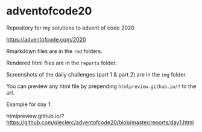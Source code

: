 # adventofcode20

Repository for my solutions to advent of code 2020

https://adventofcode.com/2020

Rmarkdown files are in the `rmd` folders.

Rendered html files are in the `reports` folder.

Screenshots of the daily challenges (part 1 & part 2) are in the `img` folder.

You can preview any html file by prepending `htmlpreview.github.io/?` to the url.

Example for day 1:

htmlpreview.github.io/?https://github.com/qleclerc/adventofcode20/blob/master/reports/day1.html